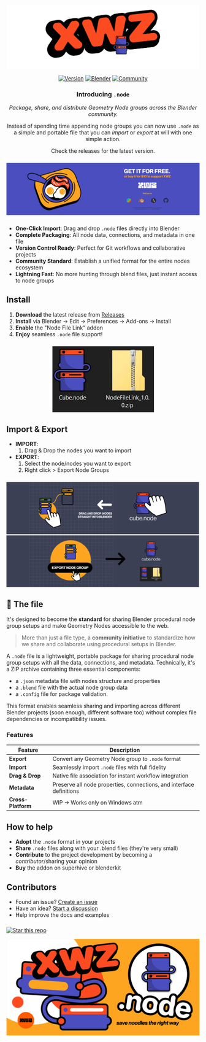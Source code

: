 
![Node Extension Preview](./docs/Asset%2026.png)

<div align="center">

[![Version](https://img.shields.io/badge/version-1.0.0-blue.svg)](https://github.com/nicolaiprodromov/dot_node/releases)
[![Blender](https://img.shields.io/badge/Blender-4.1%2B-orange.svg)](https://www.blender.org)
[![Community](https://img.shields.io/badge/join-community-ff69b4.svg)](https://xwz.app)

</div>

<div align="center">

### Introducing `.node`

*Package, share, and distribute Geometry Node groups across the Blender community.*

Instead of spending time appending node groups you can now use `.node` as a simple and portable file that you can *import* or *export* at will with one simple action.

Check the releases for the latest version.

</div>

###

![Node File Examples](./docs/Asset%2022.png)

###

- **One-Click Import**: Drag and drop `.node` files directly into Blender
- **Complete Packaging**: All node data, connections, and metadata in one file
- **Version Control Ready**: Perfect for Git workflows and collaborative projects
- **Community Standard**: Establish a unified format for the entire nodes ecosystem
- **Lightning Fast**: No more hunting through blend files, just instant access to node groups

## Install

1. **Download** the latest release from [Releases](https://github.com/nicolaiprodromov/dot_node/releases)
2. **Install** via Blender → Edit → Preferences → Add-ons → Install
3. **Enable** the "Node File Link" addon
4. **Enjoy** seamless `.node` file support!

###

<div align="center">

![File Example](./docs/Capture.JPG)

</div>

## Import & Export

- **IMPORT**:
    1. Drag & Drop the nodes you want to import
- **EXPORT**:
    1. Select the node/nodes you want to export
    2. Right click > Export Node Groups

###

![Node Format Features](./docs/Asset%2023.png)
![Node Workflow](./docs/Asset%2025.png)

## 🌟 The file

It's designed to become the **standard** for sharing Blender procedural node group setups and make Geometry Nodes accessible to the web.

> More than just a file type, a **community initiative** to standardize how we share and collaborate using procedural setups in Blender.

A `.node` file is a lightweight, portable package for sharing procedural node group setups with all the data, connections, and metadata. Technically, it's a ZIP archive containing three essential components:

- a `.json` metadata file with nodes structure and properties
- a `.blend` file with the actual node group data
- a `.config` file for package validation.

This format enables seamless sharing and importing across different Blender projects (soon enough, different software too) without complex file dependencies or incompatibility issues.

### Features

| Feature | Description |
|---------|-------------|
| **Export** | Convert any Geometry Node group to `.node` format |
| **Import** | Seamlessly import `.node` files with full fidelity |
| **Drag & Drop** | Native file association for instant workflow integration |
| **Metadata** | Preserve all node properties, connections, and interface definitions |
| **Cross-Platform** | WIP -> Works only on Windows atm|

## How to help

- **Adopt** the `.node` format in your projects
- **Share** `.node` files along with your .blend files (they're very small)
- **Contribute** to the project development by becoming a *contributor*/sharing your opinion
- **Buy** the addon on superhive or blenderkit

## Contributors

- Found an issue? [Create an issue](https://github.com/nicolaiprodromov/dot_node/issues/new)
- Have an idea? [Start a discussion](https://github.com/nicolaiprodromov/dot_node/discussions)
- Help improve the docs and examples

###

[![Star this repo](https://img.shields.io/github/stars/nicolaiprodromov/dot_node?style=social)](https://github.com/nicolaiprodromov/dot_node)

<div align="center">

![Footer Image](./docs/Asset%2030.png)

</div>
